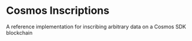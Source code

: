 # Cosmos Inscriptions

A reference implementation for inscribing arbitrary data on a Cosmos SDK blockchain
